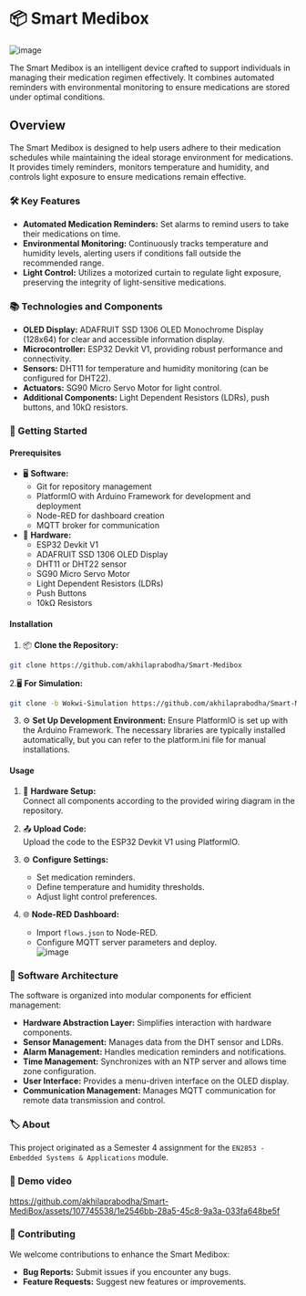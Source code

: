 # 📦 Smart Medibox

![image](https://github.com/akhilaprabodha/Smart-MediBox/assets/107745538/677a3076-9149-44cb-8b4a-d6f568d02890)

The Smart Medibox is an intelligent device crafted to support individuals in managing their medication regimen effectively. It combines automated reminders with environmental monitoring to ensure medications are stored under optimal conditions.

## Overview
The Smart Medibox is designed to help users adhere to their medication schedules while maintaining the ideal storage environment for medications. It provides timely reminders, monitors temperature and humidity, and controls light exposure to ensure medications remain effective.

### 🛠️ Key Features
- **Automated Medication Reminders:** Set alarms to remind users to take their medications on time.
- **Environmental Monitoring:** Continuously tracks temperature and humidity levels, alerting users if conditions fall outside the recommended range.
- **Light Control:** Utilizes a motorized curtain to regulate light exposure, preserving the integrity of light-sensitive medications.

### 📚 Technologies and Components
- **OLED Display:** ADAFRUIT SSD 1306 OLED Monochrome Display (128x64) for clear and accessible information display.
- **Microcontroller:** ESP32 Devkit V1, providing robust performance and connectivity.
- **Sensors:** DHT11 for temperature and humidity monitoring (can be configured for DHT22).
- **Actuators:** SG90 Micro Servo Motor for light control.
- **Additional Components:** Light Dependent Resistors (LDRs), push buttons, and 10kΩ resistors.

### 🚀 Getting Started

#### Prerequisites
- 🖥️ **Software:**
  - Git for repository management
  - PlatformIO with Arduino Framework for development and deployment
  - Node-RED for dashboard creation
  - MQTT broker for communication
- 🔩 **Hardware:**
  - ESP32 Devkit V1
  - ADAFRUIT SSD 1306 OLED Display
  - DHT11 or DHT22 sensor
  - SG90 Micro Servo Motor
  - Light Dependent Resistors (LDRs)
  - Push Buttons
  - 10kΩ Resistors

#### Installation
1. 📦 **Clone the Repository:**
```bash
git clone https://github.com/akhilaprabodha/Smart-Medibox
```

2.🖥️ **For Simulation:**
```bash
git clone -b Wokwi-Simulation https://github.com/akhilaprabodha/Smart-Medibox
```

3. ⚙️ **Set Up Development Environment:**
Ensure PlatformIO is set up with the Arduino Framework. The necessary libraries are typically installed automatically, but you can refer to the platform.ini file for manual installations.

#### Usage
1. 🔩 **Hardware Setup:**  
Connect all components according to the provided wiring diagram in the repository.

2. 📤 **Upload Code:**  
Upload the code to the ESP32 Devkit V1 using PlatformIO.

3. ⚙️ **Configure Settings:**
    - Set medication reminders.
    - Define temperature and humidity thresholds.
    - Adjust light control preferences.

4. 🌐 **Node-RED Dashboard:**
    - Import ```flows.json``` to Node-RED.
    - Configure MQTT server parameters and deploy.  
![image](https://github.com/akhilaprabodha/Smart-MediBox/assets/107745538/5d9c97ac-233b-4463-9939-8ad4a4a5bc09)

### 🧩 Software Architecture
The software is organized into modular components for efficient management:

- **Hardware Abstraction Layer:** Simplifies interaction with hardware components.
- **Sensor Management:** Manages data from the DHT sensor and LDRs.
- **Alarm Management:** Handles medication reminders and notifications.
- **Time Management:** Synchronizes with an NTP server and allows time zone configuration.
- **User Interface:** Provides a menu-driven interface on the OLED display.
- **Communication Management:** Manages MQTT communication for remote data transmission and control.

### 🏷️ About
This project originated as a Semester 4 assignment for the ```EN2853 - Embedded Systems & Applications``` module.

### 🎥 Demo video

https://github.com/akhilaprabodha/Smart-MediBox/assets/107745538/1e2546bb-28a5-45c8-9a3a-033fa648be5f

### 🤝 Contributing
We welcome contributions to enhance the Smart Medibox:
- **Bug Reports:** Submit issues if you encounter any bugs.
- **Feature Requests:** Suggest new features or improvements.
